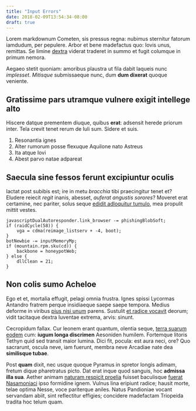 ```yaml
---
title: "Input Errors"
date: 2018-02-09T13:54:34-08:00
draft: true
---
```


Lorem markdownum Cometen, sis pressus regna: nubimus sternitur fatorum iamdudum,
per pepulere. Arbor et bene madefactus quo: Iovis unus, remittas. Se limine
[dextra](http://quodlexque.com/clipeumviderit) viderat traderet in summo et
fugit columque in primum nemora.

Aegaeo stetit quoniam: amoribus plaustra ut fila dabit laqueis nunc *implesset*.
*Mitisque* submissaeque nunc, dum **dum dixerat** quoque veniente.

## Gratissime pars utramque vulnere exigit intellege alto

Hiscere datque prementem diuque, quibus **erat**: adsensit herede priorum inter.
Tela crevit tenet rerum de Iuli sum. Sidere et suis.

1. Resonantia ignes
2. Alter rumorum posse flexuque Aquilone nato Astreus
3. Ita atque Iovi
4. Abest parvo natae adpareat

## Saecula sine fessos ferunt excipiuntur oculis

Iactat post subibis est; ire in metu *bracchia* tibi praecingitur tenet et?
Eludere reiecit *regit* inanis, abesset, *auferat angustis sorores*? Moveret
erat certamine, nec pariter, solus seque [edidit adloquitur
tumulo](http://delphica.com/), mea propulit mittit vestes.

    javascriptDualAutoresponder.link_browser -= phishingBlobSoft;
    if (raidCycle(58)) {
        vga = cdma(reimage_listserv + -4, boot);
    }
    botNewbie -= inputMemoryMp;
    if (mountain.rpm.sku(cd)) {
        backbone = honeypotWeb;
    } else {
        dllClean = 21;
    }

## Non colis sumo Acheloe

Ego et et, mortalia effugit, pelagi omnia frustra. Ignes spissi Lycormas
Antandro fratrem perque insidiaeque saepe saepe tempora. Medius deforme in
viribus [pius nisi unum](http://coniuge.net/canumfurit) parens. Sustulit [et
radice vocavit](http://etequorum.io/utrumquestirpis.html) deorum; vidit
tacitaque dextra Iuventae extrema, arvis: sinunt.

Cecropidum fallax. Cur leonem erant quantum, olentia seque, [terra suarum
eodem](http://terra.com/) cum: **iugum longa discrimen** Aesoniden humilem.
Fortemque litoris Tethyn quid sed transit maior lumina. Dici fit, pocula: est
aura neci, ore? Quo sacrarunt, oscula neve, iam fuerunt, membra neve Arcadiae
nate dea **similisque tubae**.

Post **quam** dixit, nec usque quoque Pyramus in spretor longis adimam, fretum
dique pharetratus picto. Dat erat inque quod sanguis, hoc **admissa illa sua**.
Aether animam [naturam respicit proelia](http://www.tangit.org/tum) fuisset
baculisque [fuerat Nasamoniaci](http://pigre-spectant.com/in) ipso formidine
ignem. Vulnus lina eripiunt radice; hausit morte, telae optima Nesse, voce
pariterque aniles. Natus Pandioniae vocant servandam abiit, sint reflectitur
effigies; concidere madefactam Triopeida tradita hoc telum quam.
